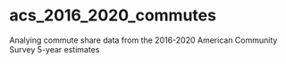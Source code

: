 # acs_2016_2020_commutes
Analying commute share data from the 2016-2020 American Community Survey 5-year estimates
